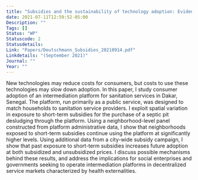 ```yaml
---
title: "Subsidies and the sustainability of technology adoption: Evidence from the sanitation services market in Dakar"
date: 2021-07-11T12:59:52-05:00
Description: ""
Tags: []
Status: "WP"
Statuscode: 2
Statusdetails:
Link: "Papers/Deutschmann_Subsidies_20210914.pdf"
Linkdetails: "(September 2021)"
Journal: ""
Year: ""
---
```


New technologies may reduce costs for consumers, but costs to use these technologies
may slow down adoption. In this paper, I study consumer adoption of an intermediation
platform for sanitation services in Dakar, Senegal. The platform, run primarily as a
public service, was designed to match households to sanitation service providers. I
exploit spatial variation in exposure to short-term subsidies for the purchase of a septic
pit desludging through the platform. Using a neighborhood-level panel constructed
from platform administrative data, I show that neighborhoods exposed to short-term
subsidies continue using the platform at significantly higher levels. Using additional data
from a city-wide subsidy campaign, I show that past exposure to short-term subsidies
increases future adoption at both subsidized and unsubsidized prices. I discuss possible
mechanisms behind these results, and address the implications for social enterprises
and governments seeking to operate intermediation platforms in decentralized service
markets characterized by health externalities.